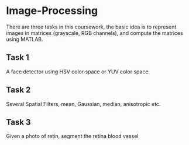 # Image-Processing
There are three tasks in this coursework, the basic idea is to represent images in matrices (grayscale, RGB channels), and compute the matrices using MATLAB.
## Task 1
A face detector using HSV color space or YUV color space.
## Task 2 
Several Spatial Filters, mean, Gaussian, median, anisotropic etc.
## Task 3
Given a photo of retin, segment the retina blood vessel

